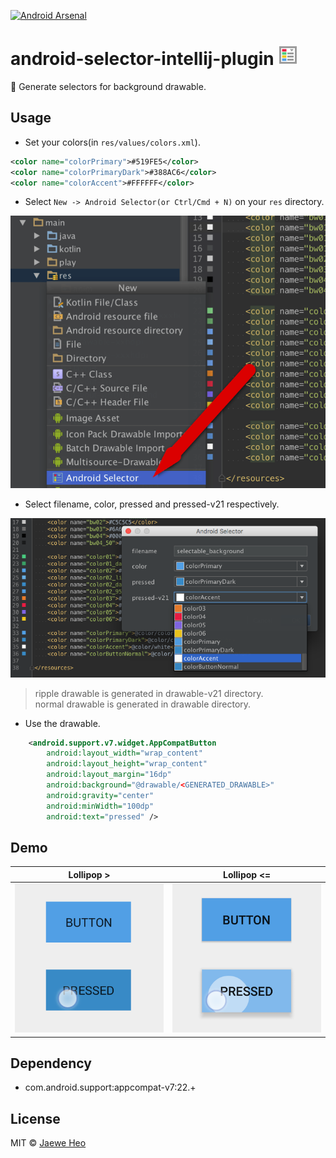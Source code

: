 [![Android Arsenal](https://img.shields.io/badge/Android%20Arsenal-android--selector--intellij--plugin-green.svg?style=flat)](https://android-arsenal.com/details/1/2342)


# android-selector-intellij-plugin ![icon](src/icons/icon@2x.png)
:art: Generate selectors for background drawable.


## Usage
- Set your colors(in `res/values/colors.xml`).
```xml
<color name="colorPrimary">#519FE5</color>
<color name="colorPrimaryDark">#388AC6</color>
<color name="colorAccent">#FFFFFF</color>
```

- Select `New -> Android Selector(or Ctrl/Cmd + N)` on your `res` directory.  

![screenshot1](images/screenshot1.png)

- Select filename, color, pressed and pressed-v21 respectively.

![screenshot2](images/screenshot2.png)

> ripple drawable is generated in drawable-v21 directory.  
> normal drawable is generated in drawable directory.

- Use the drawable.
```xml
    <android.support.v7.widget.AppCompatButton
        android:layout_width="wrap_content"
        android:layout_height="wrap_content"
        android:layout_margin="16dp"
        android:background="@drawable/<GENERATED_DRAWABLE>"
        android:gravity="center"
        android:minWidth="100dp"
        android:text="pressed" />
```


## Demo

| Lollipop &gt; | Lollipop &lt;= |
|---------------|----------------|
| ![demo1][d1]  | ![demo2][d2]   |


## Dependency
- com.android.support:appcompat-v7:22.+


## License
MIT © [Jaewe Heo][importre]












[importre]: http://import.re
[d1]: images/demo1.png
[d2]: images/demo2.png
